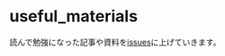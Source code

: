 # useful_materials
読んで勉強になった記事や資料を[issues](https://github.com/GENZITSU/useful_materials/issues)に上げていきます。
